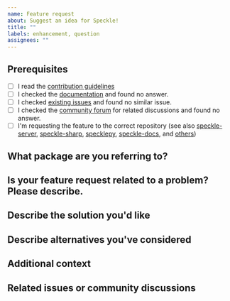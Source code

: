 ```yaml
---
name: Feature request
about: Suggest an idea for Speckle!
title: ""
labels: enhancement, question
assignees: ""
---
```


<!---

Provide a short summary in the Title above. Examples of good Issue titles:

* "Enhancement: Connector for Minecraft"
* "Enhancement: Web viewer should support tesseracts"

-->

## Prerequisites

<!---

Please answer the following questions before submitting an issue.

-->

- [ ] I read the [contribution guidelines](https://github.com/specklesystems/speckle-server/blob/main/CONTRIBUTING.md)
- [ ] I checked the [documentation](https://speckle.guide/) and found no answer.
- [ ] I checked [existing issues](../issues?q=is%3Aissue) and found no similar issue. <!-- If you do find an existing issue, please show your support by liking it :+1: instead of creating a new issue -->
- [ ] I checked the [community forum](https://speckle.community/) for related discussions and found no answer.
- [ ] I'm requesting the feature to the correct repository (see also [speckle-server](https://github.com/specklesystems/speckle-server), [speckle-sharp](https://github.com/specklesystems/speckle-sharp), [specklepy](https://github.com/specklesystems/specklepy), [speckle-docs](https://github.com/specklesystems/speckle-docs), and [others](https://github.com/orgs/specklesystems/repositories))

## What package are you referring to?

<!---
Is it related to the server (backend) only, or does this feature request relate to the frontend, viewer, objectloader or any other package?
-->

## Is your feature request related to a problem? Please describe.

<!---
A clear and concise description of what the problem is. Ex. I'm always frustrated when [...]
-->

## Describe the solution you'd like

<!---
A clear and concise description of what you want to happen.
-->

## Describe alternatives you've considered

<!---
A clear and concise description of any alternative solutions or features you've considered.
-->

## Additional context

<!---
Add any other context or screenshots about the feature request here.

Have you seen this feature implemented in any other software?  Can you provide screenshots or links to video or documentation?
What works well about these existing features in other software?  What doesn't work well?
-->

## Related issues or community discussions

<!---
Is this feature request related to (but sufficiently distinct from) any existing issues?
Does this feature request require other features to be available beforehand?
Has this feature been discussed in the community forum, please link here? https://speckle.community/
-->
